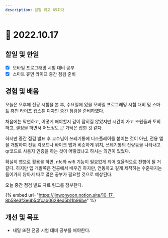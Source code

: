 ```yaml
---
description: 일일 회고 65회차
---
```


# 🤨 2022.10.17

## 할일 및 한일&#x20;

* [x] 모바일 프로그래밍 시험 대비 공부&#x20;
* [x] 스마트 휴먼 라이프 중간 점검 준비&#x20;

## 경험 및 배움&#x20;

오늘은 오후에 전공 시험을 본 후, 수요일에 있을 모바일 프로그래밍 시험 대비 및 스마트 휴먼 라이프 캡스톤 디자인 중간 점검을 준비하였다.

처음에는 막연하고, 어떻게 해야할지 감이 잡히질 않았지만 시간이 가고 조원들과 토의하고, 결정을 하면서 어느정도 큰 가닥은 잡힌 것 같다.

하지만 중간 점검 발표 후 교수님이 쓰레기통에 디스플레이를 붙이는 것이 아닌, 전용 앱을 개발하여 전동 킥보드나 바이크 앱과 비슷하게 위치, 쓰레기통의 잔량등을 나타내고 qr코드로 사용자 인증을 하는 것이 어떻겠냐고 하시는 의견이 있었다.

확실히 앱으로 활용을 하면, nfc와 wifi 기능이 필요없게 되어 효율적으로 진행이 될 거 같다. 하지만 앱 개발쪽은 전공에서 배우긴 하지만, 연동하고 깊게 제작하는 수준까지는 들어가지 않아서 따로 많은 공부가 필요할 것으로 예상된다.

오늘 중간 점검 발표 자료 링크를 첨부한다.

{% embed url="https://jinwonyoon.notion.site/10-17-8b58e3f3e6b54fcab0628ed5b11b96be" %}

## 개선 및 목표&#x20;

* 내일 또한 전공 시험 대비 공부를 해야한다.&#x20;
